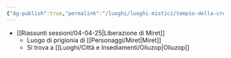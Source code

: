 ```yaml
---
{"dg-publish":true,"permalink":"/luoghi/luoghi-mistici/tempio-della-croce-della-rinascita/","tags":["tempio-croce-rinascita"],"noteIcon":""}
---
```


 - [[Riassunti sessioni/04-04-25\|Liberazione di Miret]]
   - Luogo di prigionia di [[Personaggi/Miret\|Miret]]
   - Si trova a [[Luoghi/Città e Insediamenti/Oliuzop\|Oliuzop]]